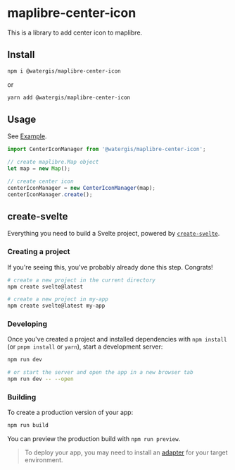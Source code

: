 # maplibre-center-icon

This is a library to add center icon to maplibre.

## Install

```zsh
npm i @watergis/maplibre-center-icon
```

or

```zsh
yarn add @watergis/maplibre-center-icon
```

## Usage

See [Example](./src/example).

```ts
import CenterIconManager from '@watergis/maplibre-center-icon';

// create maplibre.Map object
let map = new Map();

// create center icon
centerIconManager = new CenterIconManager(map);
centerIconManager.create();
```

## create-svelte

Everything you need to build a Svelte project, powered by [`create-svelte`](https://github.com/sveltejs/kit/tree/master/packages/create-svelte).

### Creating a project

If you're seeing this, you've probably already done this step. Congrats!

```bash
# create a new project in the current directory
npm create svelte@latest

# create a new project in my-app
npm create svelte@latest my-app
```

### Developing

Once you've created a project and installed dependencies with `npm install` (or `pnpm install` or `yarn`), start a development server:

```bash
npm run dev

# or start the server and open the app in a new browser tab
npm run dev -- --open
```

### Building

To create a production version of your app:

```bash
npm run build
```

You can preview the production build with `npm run preview`.

> To deploy your app, you may need to install an [adapter](https://kit.svelte.dev/docs/adapters) for your target environment.
